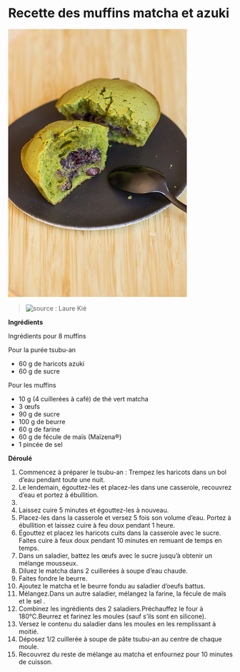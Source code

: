 # Recette des muffins matcha et azuki

![Muffins au matcha et azuki/ © Laure Kié](./images/matcha_azuki-4-sur-1.jpg)

> ![source : Laure Kié](http://www.laurekie.com/cuisine/azuki-haricot-rouge-japonais)

**Ingrédients**  

Ingrédients pour 8 muffins

Pour la purée tsubu-an

* 60 g de haricots azuki
* 60 g de sucre

Pour les muffins

* 10 g (4 cuillerées à café) de thé vert matcha
* 3 œufs
*   90 g de sucre
* 100 g de beurre
* 60 g de farine
* 60 g de fécule de maïs (Maïzena®)
* 1 pincée de sel

**Déroulé**


1. Commencez à préparer le tsubu-an : Trempez les haricots dans un bol d’eau pendant toute une nuit.
2. Le lendemain, égouttez-les et placez-les dans une casserole, recouvrez d’eau et portez à ébullition.
3.
4. Laissez cuire 5 minutes et égouttez-les à nouveau.
5. Placez-les dans la casserole et versez 5 fois son volume d’eau. Portez à ébullition et laissez cuire à feu doux pendant 1 heure.
6. Égouttez et placez les haricots cuits dans la casserole avec le sucre. Faites cuire à feux doux pendant 10 minutes en remuant de temps en temps.
7. Dans un saladier, battez les œufs avec le sucre jusqu’à obtenir un mélange mousseux.
8. Diluez le matcha dans 2 cuillerées à soupe d’eau chaude.
9. Faites fondre le beurre.
10. Ajoutez le matcha et le beurre fondu au saladier d’oeufs battus.
11. Mélangez.Dans un autre saladier, mélangez la farine, la fécule de maïs et le sel .
12. Combinez les ingrédients des 2 saladiers.Préchauffez le four à 180°C.Beurrez et farinez les moules (sauf s’ils sont en silicone).
13. Versez le contenu du saladier dans les moules en les remplissant à moitié.
14. Déposez 1/2 cuillerée à soupe de pâte tsubu-an au centre de chaque moule.
15. Recouvrez du reste de mélange au matcha et enfournez pour 10 minutes de cuisson.

